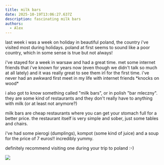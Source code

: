 ```yaml
---
title: milk bars
date: 2025-10-19T13:06:27.637Z
description: fascinating milk bars
authors:
  - Alex
---
```



last week i was a week on holiday in beautiful poland, the country i've visited most during holidays. poland at first seems to sound like a poor country, which in some sense is true but not always! 

i've stayed for a week in warsaw and had a great time. met some internet friends that i've known for years now (even though we didn't talk so much at all lately) and it was really great to see them irl for the first time. i've never had an awkward first meet in my life with internet friends \*knocks on wood\* 

i also got to know something called "milk bars", or in polish "bar mleczny". they are some kind of restaurants and they don't really have to anything with milk (or at least not anymore?)

milk bars are cheap restaurants where you can get your stomach full for a better price. the restaurant itself is very simple and sober, just some tables and chairs. 

i've had some pierogi (dumplings), kompot (some kind of juice) and a soup for the price of  7 euros!! incredibly yummy.

definitely recommend visiting one during your trip to poland :-)

![](/img/grazyny-1_fot.maja-bulkowska-2.jpg)
